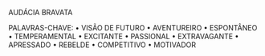 AUDÁCIA
BRAVATA

PALAVRAS-CHAVE:
• VISÃO DE FUTURO
• AVENTUREIRO
• ESPONTÂNEO
• TEMPERAMENTAL
• EXCITANTE
• PASSIONAL
• EXTRAVAGANTE
• APRESSADO
• REBELDE
• COMPETITIVO
• MOTIVADOR